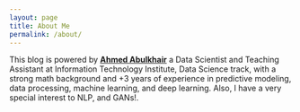 ```yaml
---
layout: page
title: About Me
permalink: /about/
---
```


This blog is powered by **[Ahmed Abulkhair](https://www.kaggle.com/ahmedabdulhamid)** a Data Scientist and Teaching Assistant at Information Technology Institute, Data Science track, with a strong math background and +3 years of experience in predictive modeling, data processing, machine learning, and deep learning. Also, I have a very special interest to NLP, and GANs!.



